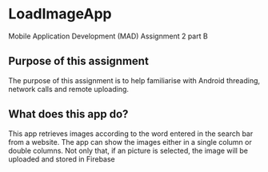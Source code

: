 # LoadImageApp
Mobile Application Development (MAD) Assignment 2 part B

## Purpose of this assignment
The purpose of this assignment is to help familiarise with Android threading, network calls and remote uploading. 

## What does this app do?
This app retrieves images according to the word entered in the search bar from a website. The app can show the images either in a single column or double columns. 
Not only that, if an picture is selected, the image will be uploaded and stored in Firebase
